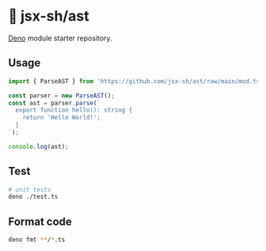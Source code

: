# 🦕 jsx-sh/ast

[Deno](https://deno.land) module starter repository.

## Usage

```typescript
import { ParseAST } from 'https://github.com/jsx-sh/ast/raw/main/mod.ts';

const parser = new ParseAST();
const ast = parser.parse(`
  export function hello(): string {
    return 'Hello World!';
  }
`);

console.log(ast);
```

## Test

```bash
# unit tests
deno ./test.ts
```

## Format code

```bash
deno fmt **/*.ts
```